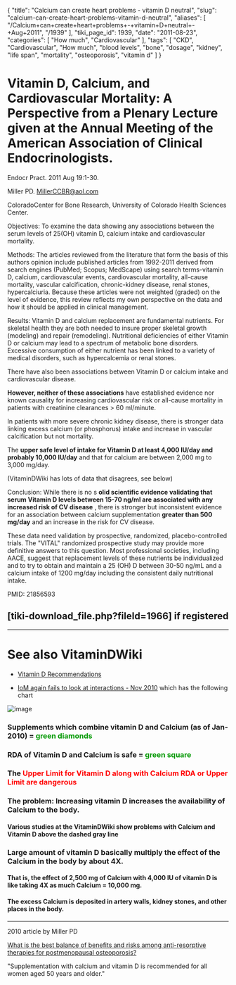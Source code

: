 {
    "title": "Calcium can create heart problems - vitamin D neutral",
    "slug": "calcium-can-create-heart-problems-vitamin-d-neutral",
    "aliases": [
        "/Calcium+can+create+heart+problems+-+vitamin+D+neutral+-+Aug+2011",
        "/1939"
    ],
    "tiki_page_id": 1939,
    "date": "2011-08-23",
    "categories": [
        "How much",
        "Cardiovascular"
    ],
    "tags": [
        "CKD",
        "Cardiovascular",
        "How much",
        "blood levels",
        "bone",
        "dosage",
        "kidney",
        "life span",
        "mortality",
        "osteoporosis",
        "vitamin d"
    ]
}


# Vitamin D, Calcium, and Cardiovascular Mortality: A Perspective from a Plenary Lecture given at the Annual Meeting of the American Association of Clinical Endocrinologists.

Endocr Pract. 2011 Aug 19:1-30. 

Miller PD. MillerCCBR@aol.com

ColoradoCenter for Bone Research, University of Colorado Health Sciences Center.

Objectives: To examine the data showing any associations between the serum levels of 25(OH) vitamin D, calcium intake and cardiovascular mortality.

Methods: The articles reviewed from the literature that form the basis of this authors opinion include published articles from 1992-2011 derived from search engines (PubMed; Scopus; MedScape) using search terms-vitamin D, calcium, cardiovascular events, cardiovascular mortality, all-cause mortality, vascular calcification, chronic-kidney disease, renal stones, hypercalciuria. Because these articles were not weighted (graded) on the level of evidence, this review reflects my own perspective on the data and how it should be applied in clinical management.

Results: Vitamin D and calcium replacement are fundamental nutrients. For skeletal health they are both needed to insure proper skeletal growth (modeling) and repair (remodeling). Nutritional deficiencies of either Vitamin D or calcium may lead to a spectrum of metabolic bone disorders. Excessive consumption of either nutrient has been linked to a variety of medical disorders, such as hypercalcemia or renal stones. 

There have also been associations between Vitamin D or calcium intake and cardiovascular disease. 

 **However, neither of these associations**  have established evidence nor known causality for increasing cardiovascular risk or all-cause mortality in patients with creatinine clearances > 60 ml/minute. 

In patients with more severe chronic kidney disease, there is stronger data linking excess calcium (or phosphorus) intake and increase in vascular calcification but not mortality. 

The  **upper safe level of intake for Vitamin D at least 4,000 IU/day and probably 10,000 IU/day**  and that for calcium are between 2,000 mg to 3,000 mg/day. 

(VitaminDWiki has lots of data that disagrees, see below)

Conclusion: While there is no s **olid scientific evidence validating that serum Vitamin D levels between 15-70 ng/ml are associated with any increased risk of CV disease** , there is stronger but inconsistent evidence for an association between calcium supplementation  **greater than 500 mg/day**  and an increase in the risk for CV disease. 

These data need validation by prospective, randomized, placebo-controlled trials. The "VITAL" randomized prospective study may provide more definitive answers to this question. Most professional societies, including AACE, suggest that replacement levels of these nutrients be individualized and to try to obtain and maintain a 25 (OH) D between 30-50 ng/mL and a calcium intake of 1200 mg/day including the consistent daily nutritional intake.

PMID:     21856593

## <span>[tiki-download_file.php?fileId=1966]</span> if registered

- - - - - - 

# See also VitaminDWiki

* [Vitamin D Recommendations](/tags/vitamin-d-recommendations.html)

* [IoM again fails to look at interactions - Nov 2010](/posts/iom-again-fails-to-look-at-interactions) which has the following chart

<img src="/attachments/d3.mock.jpg" alt="image" style="max-width: 600px;">

### Supplements which combine vitamin D and Calcium (as of Jan-2010) = <span style="color:#090;">green diamonds</span>

### RDA of Vitamin D and Calcium is safe = <span style="color:#090;">green square</span>

### The <span style="color:#F00;">Upper Limit for Vitamin D along with Calcium RDA or Upper Limit are dangerous</span>

### The problem: Increasing vitamin D increases the availability of Calcium to the body.

#### Various studies at the VitaminDWiki show problems with Calcium and Vitamin D above the dashed gray line

### Large amount of vitamin D basically multiply the effect of the Calcium in the body by about 4X.

#### That is, the effect of 2,500 mg of Calcium with 4,000 IU of vitamin D is like taking 4X as much Calcium = 10,000 mg.

#### The excess Calcium is deposited in artery walls, kidney stones, and other places in the body.

- - - - - - 

2010 article by Miller PD 

[What is the best balance of benefits and risks among anti-resorptive therapies for postmenopausal osteoporosis?](http://www.ncbi.nlm.nih.gov/pubmed/20309524)

"Supplementation with calcium and vitamin D is recommended for all women aged 50 years and older."